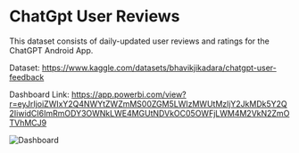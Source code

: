 # ChatGpt User Reviews
This dataset consists of daily-updated user reviews and ratings for the ChatGPT Android App.

Dataset: https://www.kaggle.com/datasets/bhavikjikadara/chatgpt-user-feedback

Dashboard Link: https://app.powerbi.com/view?r=eyJrIjoiZWIxY2Q4NWYtZWZmMS00ZGM5LWIzMWUtMzljY2JkMDk5Y2Q2IiwidCI6ImRmODY3OWNkLWE4MGUtNDVkOC05OWFjLWM4M2VkN2ZmOTVhMCJ9

![Dashboard](https://github.com/user-attachments/assets/1fd3cf15-c650-4b80-af9d-8f056cf24644)


